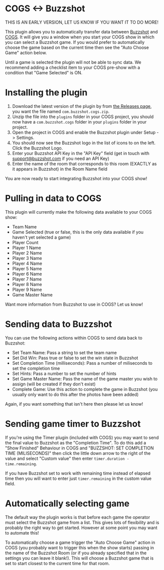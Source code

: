 # COGS <-> Buzzshot

THIS IS AN EARLY VERSION, LET US KNOW IF YOU WANT IT TO DO MORE!

This plugin allows you to automatically transfer data between [Buzzshot](https://buzzshot.com) and [COGS](https://cogs.show/).
It will give you a window when you start your COGS show in which you can select
a Buzzshot game. If you would prefer to automatically choose the game based on
the current time then see the "Auto Choose Game" action below.

Until a game is selected the plugin will not be able to sync data. We recommend
adding a checklist item to your COGS pre-show with a condition that "Game
Selected" is ON.


# Installing the plugin

1. Download the latest version of the plugin by from [the Releases
page](https://github.com/clockwork-dog/cogs-plugin-buzzshot/releases/), you want
the file named `com.buzzshot.cogs.zip`. 
2. Unzip the file into the `plugins` folder
in your COGS project, you should now have a `com.buzzshot.cogs` folder in your
`plugins` folder in your project.
3. Open the project in COGS and enable the Buzzshot plugin under Setup -> Settings.
4. You should now see the Buzzshot logo in the list of icons to on the left. Click the Buzzshot Logo.
5. Enter your Buzzshot API Key in the "API Key" field (get in touch with support@buzzshot.com if you need an API Key)
6. Enter the name of the room that corresponds to this room (EXACTLY as it appears in Buzzshot) in the Room Name field

You are now ready to start integrating Buzzshot into your COGS show!


# Pulling in data to COGS

This plugin will currently make the following data available to your COGS show:

- Team Name
- Game Selected (true or false, this is the only data available if you haven't yet selected a game)
- Player Count
- Player 1 Name
- Player 2 Name
- Player 3 Name
- Player 4 Name
- Player 5 Name
- Player 6 Name
- Player 7 Name
- Player 8 Name
- Player 9 Name
- Game Master Name
    
Want more information from Buzzshot to use in COGS? Let us know!


# Sending data to Buzzshot

You can use the following actions within COGS to send data back to Buzzshot:

- Set Team Name: Pass a string to set the team name
- Set Did Win: Pass true or false to set the win state in Buzzshot
- Set Completion Time (milliseconds): Pass a number of miliseconds to set the completion time
- Set Hints: Pass a number to set the number of hints
- Set Game Master Name: Pass the name of the game master you wish to assign (will be created if they don't exist)
- Complete Game: Use this action to complete the game in Buzzshot (you usually only want to do this after the photos have been added)
 
Again, if you want something that isn't here then please let us know!
 
# Sending game timer to Buzzshot

If you're using the Timer plugin (included with COGS) you may want to send the
final value to Buzzshot as the "Completion Time". To do this add a "Show
Finished" Behaviour in COGS and "BUZZSHOT: SET COMPLETION TIME (MILISECONDS)"
then click the little down arrow to the right of the value and select "Custom
value" then enter `timer.duration - time.remaining`.

If you have Buzzshot set to work with remaining time instead of elapsed time
then you will want to enter just `timer.remaining` in the custom value field.
 
# Automatically selecting game

The default way the plugin works is that before each game the operator must
select the Buzzshot game from a list. This gives lots of flexibility and is
probably the right way to get started. However at some point you may want to
automate this!

To automatically choose a game trigger the "Auto Choose Game" action in COGS
(you probably want to trigger this when the show starts) passing in the name of
the Buzzshot Room (or if you already specified that in the settings you can
leave it blank!). This will choose a Buzzshot game that is set to start closest
to the current time for that room.
